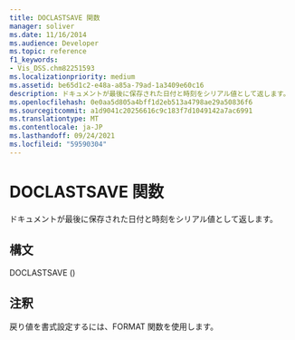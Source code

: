```yaml
---
title: DOCLASTSAVE 関数
manager: soliver
ms.date: 11/16/2014
ms.audience: Developer
ms.topic: reference
f1_keywords:
- Vis_DSS.chm82251593
ms.localizationpriority: medium
ms.assetid: be65d1c2-e48a-a85a-79ad-1a3409e60c16
description: ドキュメントが最後に保存された日付と時刻をシリアル値として返します。
ms.openlocfilehash: 0e0aa5d805a4bff1d2eb513a4798ae29a50836f6
ms.sourcegitcommit: a1d9041c20256616c9c183f7d1049142a7ac6991
ms.translationtype: MT
ms.contentlocale: ja-JP
ms.lasthandoff: 09/24/2021
ms.locfileid: "59590304"
---
```

# <a name="doclastsave-function"></a>DOCLASTSAVE 関数

ドキュメントが最後に保存された日付と時刻をシリアル値として返します。
  
## <a name="syntax"></a>構文

DOCLASTSAVE ()
  
## <a name="remarks"></a>注釈

戻り値を書式設定するには、FORMAT 関数を使用します。 
  

